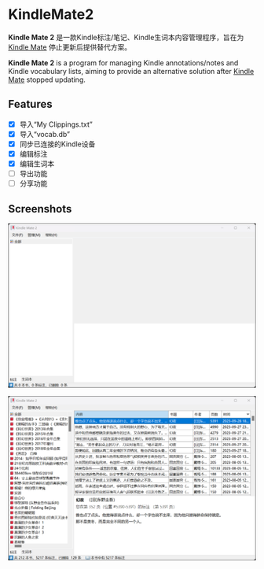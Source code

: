 # KindleMate2

**Kindle Mate 2** 是一款Kindle标注/笔记、Kindle生词本内容管理程序，旨在为 [Kindle Mate](https://web.archive.org/web/20231205072358/https://kmate.me/) 停止更新后提供替代方案。

**Kindle Mate 2** is a program for managing Kindle annotations/notes and Kindle vocabulary lists, aiming to provide an alternative solution after [Kindle Mate](https://web.archive.org/web/20231205072358/https://kmate.me/) stopped updating.

## Features

- [x] 导入“My Clippings.txt”
- [x] 导入“vocab.db”
- [x] 同步已连接的Kindle设备
- [x] 编辑标注
- [x] 编辑生词本
- [ ] 导出功能
- [ ] 分享功能

## Screenshots

![Screenshots 01](Screenshots/01.png)

![Screenshots 02](Screenshots/02.png)
